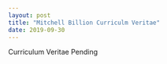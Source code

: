 ```yaml
---
layout: post
title: "Mitchell Billion Curriculm Veritae"
date: 2019-09-30
---
```


Curriculum Veritae Pending
